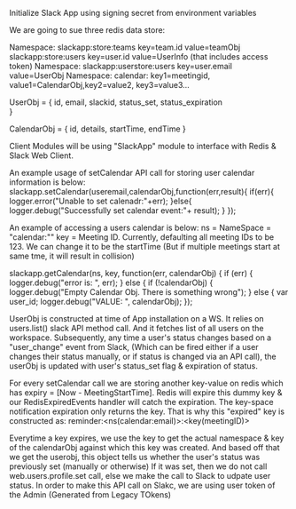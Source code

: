 Initialize Slack App using signing secret from environment variables

We are going to sue three redis data store:

Namespace: slackapp:store:teams key=team.id value=teamObj
           slackapp:store:users key=user.id value=UserInfo (that includes access token)
Namespace: slackapp:userstore:users key=user.email value=UserObj
Namespace: calendar:<email> key1=meetingid, value1=CalendarObj,key2=value2, key3=value3...

UserObj = {
  id,
  email,
  slackid,
  status_set,
  status_expiration  
}

CalendarObj = {
  id,
  details,
  startTime,
  endTime
}

Client Modules will be using "SlackApp" module to interface with Redis & Slack Web Client.

An example usage of setCalendar API call for storing user calendar information is below:
slackapp.setCalendar(useremail,calendarObj,function(err,result){
  if(err){
    logger.error("Unable to set calenadr:"+err);
  }else{
    logger.debug("Successfully set calendar event:"+ result);
  }
});

An example of accessing a users calendar is below:
ns = NameSpace  = "calendar:<email>""
key = Meeting ID. Currently, defaulting all meeting IDs to be 123. We can change it to be the startTime (But if multiple meetings start at same tme, it will result in collision)

slackapp.getCalendar(ns, key, function(err, calendarObj) {
  if (err) {
    logger.debug("error is: ", err);
  } else {
    if (!calendarObj) {
      logger.debug("Empty Calendar Obj. There is something wrong");
    } else {
      var user_id;
      logger.debug("VALUE: ", calendarObj);
    });

UserObj is constructed at time of App installation on a WS. It relies on users.list() slack API method call.
And it fetches list of all users on the workspace.
Subsequently, any time a user's status changes based on a "user_change" event from Slack, (Which can be fired either if a user changes their status manually, or if status is changed via an API call), the userObj is updated with user's status_set flag & expiration of status.

For every setCalendar call we are storing another key-value on redis which has expiry = [Now - MeetingStartTime]. Redis will expire this dummy key & our RedisExpiredEvents handler will catch the expiration. The key-space notification expiration only returns the key. That is why this "expired" key is constructed as: reminder:<ns(calendar:email)>:<key(meetingID)>

Everytime a key expires, we use the key to get the actual namespace & key of the calendarObj against which this key was created.
And based off that we get the userobj, this object tells us whether the user's status was previously set (manually or otherwise)
If it was set, then we do not call web.users.profile.set call, else we make the call to Slack to udpate user status.
In order to make this API call on Slakc, we are using user token of the Admin (Generated from Legacy TOkens)

